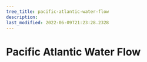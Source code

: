 ```yaml
---
tree_title: pacific-atlantic-water-flow
description: 
last_modified: 2022-06-09T21:23:28.2328
---
```


# Pacific Atlantic Water Flow
